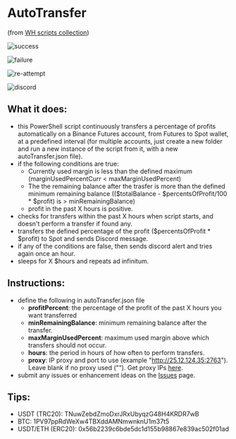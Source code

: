 # AutoTransfer
(from [WH scripts collection](https://github.com/daisy613/wickHunter-scripts))

![success](https://i.imgur.com/Xjx5a3M.png)

![failure](https://i.imgur.com/d751AlK.png)

![re-attempt](https://i.imgur.com/rA4xj5r.png)

![discord](https://i.imgur.com/GcAIelz.png)

## What it does:
- this PowerShell script continuously transfers a percentage of profits automatically on a Binance Futures account, from Futures to Spot wallet, at a predefined interval (for multiple accounts, just create a new folder and run a new instance of the script from it, with a new autoTransfer.json file).
- if the following conditions are true:
  - Currently used margin is less than the defined maximum (marginUsedPercentCurr < maxMarginUsedPercent)
  - The the remaining balance after the trasfer is more than the defined minimum remaining balance (($totalBalance - $percentsOfProfit/100 * $profit) is > minRemainingBalance)
  - profit in the past X hours is positive.
- checks for transfers within the past X hours when script starts, and doesn't perform a transfer if found any.
- transfers the defined percentage of the profit ($percentsOfProfit * $profit) to Spot and sends Discord message.
- if any of the conditions are false, then sends discord alert and tries again once an hour.
- sleeps for X $hours and repeats ad infinitum.

## Instructions:
- define the following in autoTransfer.json file
  - **profitPercent**: the percentage of the profit of the past X hours you want transferred
  - **minRemainingBalance**: minimum remaining balance after the transfer.
  - **maxMarginUsedPercent**: maximum used margin above which transfers should not occur.
  - **hours**: the period in hours of how often to perform transfers.
  - **proxy**: IP proxy and port to use (example "http://25.12.124.35:2763"). Leave blank if no proxy used (""). Get proxy IPs [here](https://www.webshare.io/?referral_code=wn3nlqpeqog7).
- submit any issues or enhancement ideas on the [Issues](https://github.com/daisy613/autoTransfer/issues) page.

## Tips:
- USDT (TRC20): TNuwZebdZmoDxrJRxUbyqzG48H4KRDR7wB
- BTC: 1PV97ppRdWeXw4TBXddAMNmwnknU1m37t5
- USDT/ETH (ERC20): 0x56b2239c6bde5dc1d155b98867e839ac502f01ad

